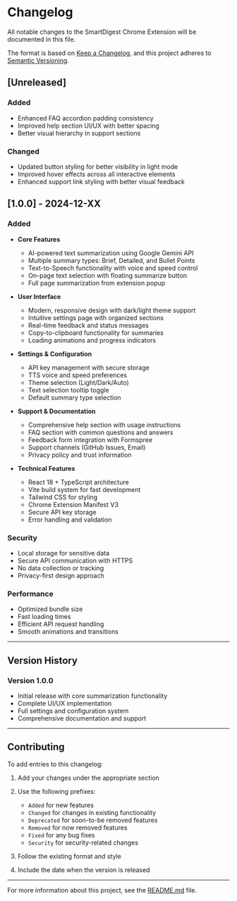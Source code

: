 # Changelog

All notable changes to the SmartDigest Chrome Extension will be documented in this file.

The format is based on [Keep a Changelog](https://keepachangelog.com/en/1.0.0/),
and this project adheres to [Semantic Versioning](https://semver.org/spec/v2.0.0.html).

## [Unreleased]

### Added

- Enhanced FAQ accordion padding consistency
- Improved help section UI/UX with better spacing
- Better visual hierarchy in support sections

### Changed

- Updated button styling for better visibility in light mode
- Improved hover effects across all interactive elements
- Enhanced support link styling with better visual feedback

## [1.0.0] - 2024-12-XX

### Added

- **Core Features**

  - AI-powered text summarization using Google Gemini API
  - Multiple summary types: Brief, Detailed, and Bullet Points
  - Text-to-Speech functionality with voice and speed control
  - On-page text selection with floating summarize button
  - Full page summarization from extension popup

- **User Interface**

  - Modern, responsive design with dark/light theme support
  - Intuitive settings page with organized sections
  - Real-time feedback and status messages
  - Copy-to-clipboard functionality for summaries
  - Loading animations and progress indicators

- **Settings & Configuration**

  - API key management with secure storage
  - TTS voice and speed preferences
  - Theme selection (Light/Dark/Auto)
  - Text selection tooltip toggle
  - Default summary type selection

- **Support & Documentation**

  - Comprehensive help section with usage instructions
  - FAQ section with common questions and answers
  - Feedback form integration with Formspree
  - Support channels (GitHub Issues, Email)
  - Privacy policy and trust information

- **Technical Features**
  - React 18 + TypeScript architecture
  - Vite build system for fast development
  - Tailwind CSS for styling
  - Chrome Extension Manifest V3
  - Secure API key storage
  - Error handling and validation

### Security

- Local storage for sensitive data
- Secure API communication with HTTPS
- No data collection or tracking
- Privacy-first design approach

### Performance

- Optimized bundle size
- Fast loading times
- Efficient API request handling
- Smooth animations and transitions

---

## Version History

### Version 1.0.0

- Initial release with core summarization functionality
- Complete UI/UX implementation
- Full settings and configuration system
- Comprehensive documentation and support

---

## Contributing

To add entries to this changelog:

1. Add your changes under the appropriate section
2. Use the following prefixes:

   - `Added` for new features
   - `Changed` for changes in existing functionality
   - `Deprecated` for soon-to-be removed features
   - `Removed` for now removed features
   - `Fixed` for any bug fixes
   - `Security` for security-related changes

3. Follow the existing format and style
4. Include the date when the version is released

---

For more information about this project, see the [README.md](README.md) file.
